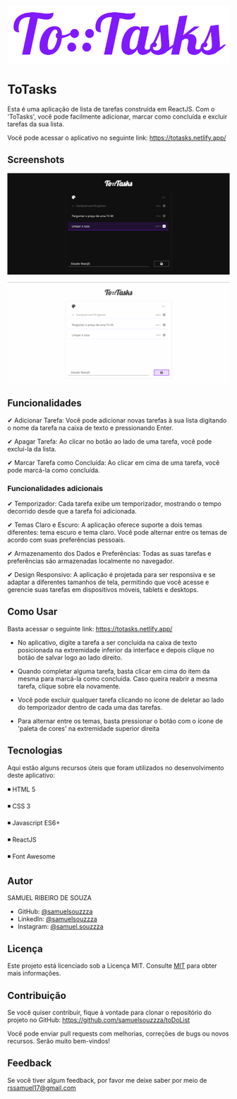 
![Logo](https://raw.githubusercontent.com/samuelsouzzza/toDoList/main/screenshots/logo-png.png)


# ToTasks

Esta é uma aplicação de lista de tarefas construída em ReactJS. Com o 'ToTasks', você pode facilmente adicionar, marcar como concluída e excluir tarefas da sua lista.

Você pode acessar o aplicativo no seguinte link: https://totasks.netlify.app/



## Screenshots

![App Screenshot](https://raw.githubusercontent.com/samuelsouzzza/toDoList/main/screenshots/print1.png)

![App Screenshot](https://raw.githubusercontent.com/samuelsouzzza/toDoList/main/screenshots/print2.png)

## Funcionalidades

✔ Adicionar Tarefa: Você pode adicionar novas tarefas à sua lista digitando o nome da tarefa na caixa de texto e pressionando Enter. 

✔ Apagar Tarefa: Ao clicar no botão ao lado de uma tarefa, você pode excluí-la da lista.

✔ Marcar Tarefa como Concluída: Ao clicar em cima de uma tarefa, você pode marcá-la como concluída.

### Funcionalidades adicionais

✔ Temporizador: Cada tarefa exibe um temporizador, mostrando o tempo decorrido desde que a tarefa foi adicionada.

✔ Temas Claro e Escuro: A aplicação oferece suporte a dois temas diferentes: tema escuro e tema claro. Você pode alternar entre os temas de acordo com suas preferências pessoais.

✔ Armazenamento dos Dados e Preferências: Todas as suas tarefas e preferências são armazenadas localmente no navegador.

✔ Design Responsivo: A aplicação é projetada para ser responsiva e se adaptar a diferentes tamanhos de tela, permitindo que você acesse e gerencie suas tarefas em dispositivos móveis, tablets e desktops.

## Como Usar

Basta acessar o seguinte link: https://totasks.netlify.app/

- No aplicativo, digite a tarefa a ser concluída na caixa de texto posicionada na extremidade inferior da interface e depois clique no botão de salvar logo ao lado direito.

- Quando completar alguma tarefa, basta clicar em cima do item da mesma para marcá-la como concluída. Caso queira reabrir a mesma tarefa, clique sobre ela novamente. 

- Você pode excluir qualquer tarefa clicando no ícone de deletar ao lado do temporizador dentro de cada uma das tarefas.

- Para alternar entre os temas, basta pressionar o botão com o ícone de 'paleta de cores' na extremidade superior direita
## Tecnologias

Aqui estão alguns recursos úteis que foram utilizados no desenvolvimento deste aplicativo:

◾ HTML 5

◾ CSS 3

◾ Javascript ES6+

◾ ReactJS

◾ Font Awesome


## Autor

SAMUEL RIBEIRO DE SOUZA

- GitHub: [@samuelsouzzza](https://www.github.com/octokatherine)
- LinkedIn: [@samuelsouzzza](https://www.linkedin.com/in/samuelsouzzza/)
- Instagram: [@samuel.souzzza](https://www.instagram.com/samuel.souzzza/)

## Licença

Este projeto está licenciado sob a Licença MIT. Consulte [MIT](https://choosealicense.com/licenses/mit/) para obter mais informações.



## Contribuição

Se você quiser contribuir, fique à vontade para clonar o repositório do projeto no GitHub: https://github.com/samuelsouzzza/toDoList

Você pode enviar pull requests com melhorias, correções de bugs ou novos recursos. Serão muito bem-vindos!
## Feedback

Se você tiver algum feedback, por favor me deixe saber por meio de rssamuel17@gmail.com

